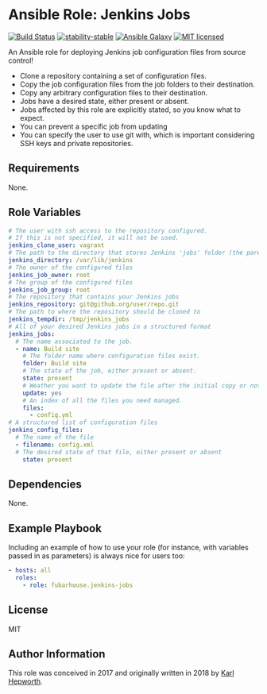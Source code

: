 Ansible Role: Jenkins Jobs
=========

[![Build Status](https://img.shields.io/travis/fubarhouse/ansible-role-jenkins-jobs/master.svg?style=for-the-badge)](https://travis-ci.org/fubarhouse/ansible-role-jenkins-jobs)
[![stability-stable](https://img.shields.io/badge/stability-stable-green.svg?style=for-the-badge)](https://github.com/orangemug/stability-badges)
[![Ansible Galaxy](https://img.shields.io/ansible/role/23791.svg?style=for-the-badge)](https://galaxy.ansible.com/fubarhouse/jenkins-jobs)
[![MIT licensed](https://img.shields.io/badge/license-MIT-blue.svg?style=for-the-badge)](https://raw.githubusercontent.com/fubarhouse/ansible-role-jenkinsjobs/master/LICENSE)

An Ansible role for deploying Jenkins job configuration files from source control!

* Clone a repository containing a set of configuration files.
* Copy the job configuration files from the job folders to their destination.
* Copy any arbitrary configuration files to their destination.
* Jobs have a desired state, either present or absent.
* Jobs affected by this role are explicitly stated, so you know what to expect.
* You can prevent a specific job from updating
* You can specify the user to use git with, which is important considering SSH keys and private repositories.

Requirements
------------

None.

Role Variables
--------------

```yaml
# The user with ssh access to the repository configured.
# If this is not specified, it will not be used.
jenkins_clone_user: vagrant 
# The path to the directory that stores Jenkins 'jobs' folder (the parent of the jobs folder).
jenkins_directory: /var/lib/jenkins
# The owner of the configured files
jenkins_job_owner: root
# The group of the configured files
jenkins_job_group: root
# The repository that contains your Jenkins jobs
jenkins_repository: git@github.org/user/repo.git
# The path to where the repository should be cloned to
jenkins_tempdir: /tmp/jenkins_jobs
# All of your desired Jenkins jobs in a structured format
jenkins_jobs:
  # The name associated to the job.
  - name: Build site
    # The folder name where configuration files exist.
    folder: Build site
    # The state of the job, either present or absent.
    state: present
    # Weather you want to update the file after the initial copy or not.
    update: yes
    # An index of all the files you need managed.
    files:
      - config.yml
# A structured list of configuration files
jenkins_config_files:
  # The name of the file
  - filename: config.xml
  # The desired state of that file, either present or absent
    state: present
```

Dependencies
------------

None.

Example Playbook
----------------

Including an example of how to use your role (for instance, with variables passed in as parameters) is always nice for users too:

```yaml
- hosts: all
  roles:
    - role: fubarhouse.jenkins-jobs
```

License
-------

MIT

Author Information
------------------

This role was conceived in 2017 and originally written in 2018 by [Karl Hepworth](https://twitter.com/fubarhouse).
